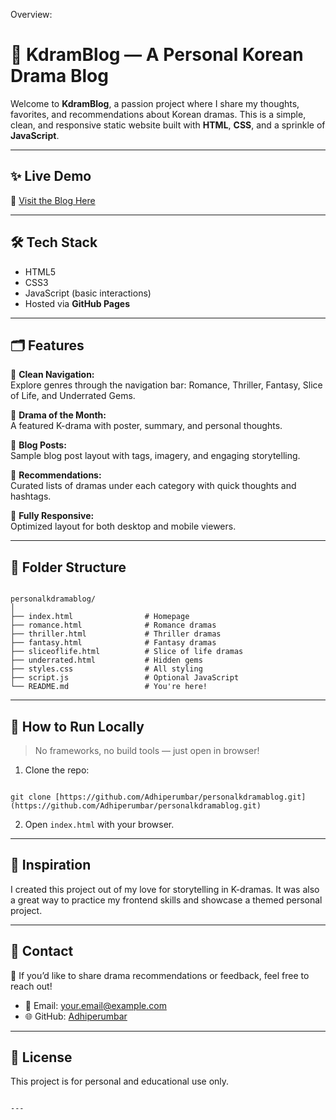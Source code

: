 Overview:
# 🌸 KdramBlog — A Personal Korean Drama Blog

Welcome to **KdramBlog**, a passion project where I share my thoughts, favorites, and recommendations about Korean dramas. This is a simple, clean, and responsive static website built with **HTML**, **CSS**, and a sprinkle of **JavaScript**.

---

## ✨ Live Demo

🔗 [Visit the Blog Here](https://github.com/Adhiperumbar/personalkdramablog)

---

## 🛠️ Tech Stack

- HTML5  
- CSS3  
- JavaScript (basic interactions)
- Hosted via **GitHub Pages**

---

## 🗂️ Features

📌 **Clean Navigation:**  
Explore genres through the navigation bar: Romance, Thriller, Fantasy, Slice of Life, and Underrated Gems.

📌 **Drama of the Month:**  
A featured K-drama with poster, summary, and personal thoughts.

📌 **Blog Posts:**  
Sample blog post layout with tags, imagery, and engaging storytelling.

📌 **Recommendations:**  
Curated lists of dramas under each category with quick thoughts and hashtags.

📌 **Fully Responsive:**  
Optimized layout for both desktop and mobile viewers.

---

## 📁 Folder Structure

```

personalkdramablog/
│
├── index.html                # Homepage
├── romance.html              # Romance dramas
├── thriller.html             # Thriller dramas
├── fantasy.html              # Fantasy dramas
├── sliceoflife.html          # Slice of life dramas
├── underrated.html           # Hidden gems
├── styles.css                # All styling
├── script.js                 # Optional JavaScript
└── README.md                 # You're here!

```

---

## 🚀 How to Run Locally

> No frameworks, no build tools — just open in browser!

1. Clone the repo:
```

git clone [https://github.com/Adhiperumbar/personalkdramablog.git](https://github.com/Adhiperumbar/personalkdramablog.git)

```

2. Open `index.html` with your browser.

---

## 🧠 Inspiration

I created this project out of my love for storytelling in K-dramas. It was also a great way to practice my frontend skills and showcase a themed personal project.

---

## 📮 Contact

💌 If you’d like to share drama recommendations or feedback, feel free to reach out!

- 📧 Email: your.email@example.com  
- 🌐 GitHub: [Adhiperumbar](https://github.com/Adhiperumbar)

---

## 📄 License

This project is for personal and educational use only.
```

---
